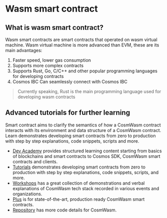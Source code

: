 # Wasm smart contract
## What is wasm smart contract?

Wasm smart contracts are smart contracts that operated on wasm virtual machine. Wasm virtual machine is more advanced than EVM, these are its main advantages:

1. Faster speed, lower gas consumption
2. Supports more complex contracts
3. Supports Rust, Go, C/C++ and other popular programming languages for developing contracts
4. Cosmos IBC Can seamlessly connect with Cosmos IBC

> Currently speaking, Rust is the main programming language used for developing wasm contracts

## Advanced tutorials for further learning
Smart contract aims to clarify the semantics of how a CosmWasm contract interacts with its environment and data structure of a CosmWasm contract. Learn demonstrates developing smart contracts from zero to production with step by step explanations, code snippets, scripts and more.
- [Dev Academy](https://github.com/CosmWasm/docs/blob/archive/dev-academy/intro.md) provides structured learning content starting from basics of blockchains and smart contracts to Cosmos SDK, CosmWasm smart contracts and clients.
- [Tutorials](https://github.com/CosmWasm/docs/blob/archive/tutorials/hijack-escrow/intro.md) demonstrates developing smart contracts from zero to production with step by step explanations, code snippets, scripts, and more.
- [Workshops](https://github.com/CosmWasm/docs/blob/archive/tutorials/videos-workshops.md) has a great collection of demonstrations and verbal explanations of CosmWasm tech stack recorded in various events and organizations.
- [Plus](https://github.com/CosmWasm/docs/blob/archive/cw-plus/overview.md) is for state-of-the-art, production ready CosmWasm smart contracts.
- [Repository](https://github.com/CosmWasm/cosmwasm) has more code details for CosmWasm.
